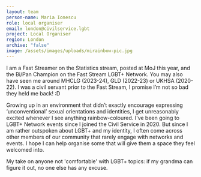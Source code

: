 ```yaml
---
layout: team
person-name: Maria Ionescu
role: local organiser
email: london@civilservice.lgbt
project: Local Organiser
region: London
archive: "false"
image: /assets/images/uploads/mirainbow-pic.jpg
---
```

I am a Fast Streamer on the Statistics stream, posted at MoJ this year, and the Bi/Pan Champion on the Fast Stream LGBT+ Network. You may also have seen me around MHCLG (2023-24), GLD (2022-23) or UKHSA (2020-22). I was a civil servant prior to the Fast Stream, I promise I’m not so bad they held me back! :D

Growing up in an environment that didn’t exactly encourage expressing ‘unconventional’ sexual orientations and identities, I get unreasonably excited whenever I see anything rainbow-coloured. I've been going to LGBT+ Network events since I joined the Civil Service in 2020. But since I am rather outspoken about LGBT+ and my identity, I often come across other members of our community that rarely engage with networks and events. I hope I can help organise some that will give them a space they feel welcomed into.

My take on anyone not 'comfortable' with LGBT+ topics: if my grandma can figure it out, no one else has any excuse.